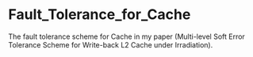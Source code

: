 # Fault_Tolerance_for_Cache
The fault tolerance scheme for Cache in my paper (Multi-level Soft Error Tolerance Scheme for Write-back L2 Cache under Irradiation).
